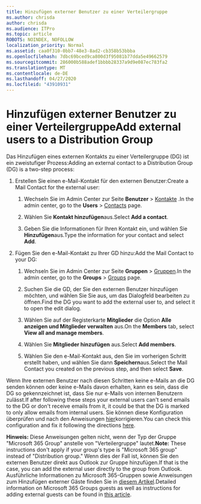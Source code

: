 ```yaml
---
title: Hinzufügen externer Benutzer zu einer Verteilergruppe
ms.author: chrisda
author: chrisda
ms.audience: ITPro
ms.topic: article
ROBOTS: NOINDEX, NOFOLLOW
localization_priority: Normal
ms.assetid: caa0f310-0bb7-48e3-8ad2-cb358b53bbba
ms.openlocfilehash: 7dbc69bced9ca800d3f95081b77dda5e49662579
ms.sourcegitcommit: 286000b588adef1bbbb28337a9d9e087ec783fa2
ms.translationtype: MT
ms.contentlocale: de-DE
ms.lasthandoff: 04/27/2020
ms.locfileid: "43910931"
---
```

# <a name="add-external-users-to-a-distribution-group"></a><span data-ttu-id="72f9c-102">Hinzufügen externer Benutzer zu einer Verteilergruppe</span><span class="sxs-lookup"><span data-stu-id="72f9c-102">Add external users to a Distribution Group</span></span>

<span data-ttu-id="72f9c-103">Das Hinzufügen eines externen Kontakts zu einer Verteilergruppe (DG) ist ein zweistufiger Prozess:</span><span class="sxs-lookup"><span data-stu-id="72f9c-103">Adding an external contact to a Distribution Group (DG) is a two-step process:</span></span>
  
1. <span data-ttu-id="72f9c-104">Erstellen Sie einen e-Mail-Kontakt für den externen Benutzer:</span><span class="sxs-lookup"><span data-stu-id="72f9c-104">Create a Mail Contact for the external user:</span></span>
    
    1. <span data-ttu-id="72f9c-105">Wechseln Sie im Admin Center zur Seite **Benutzer** > [Kontakte](https://admin.microsoft.com/adminportal/home#/Contact) .</span><span class="sxs-lookup"><span data-stu-id="72f9c-105">In the admin center, go to the **Users** > [Contacts](https://admin.microsoft.com/adminportal/home#/Contact) page.</span></span> 
    
    2. <span data-ttu-id="72f9c-106">Wählen Sie **Kontakt hinzufügen**aus.</span><span class="sxs-lookup"><span data-stu-id="72f9c-106">Select **Add a contact**.</span></span>
    
    3. <span data-ttu-id="72f9c-107">Geben Sie die Informationen für Ihren Kontakt ein, und wählen Sie **Hinzufügen**aus.</span><span class="sxs-lookup"><span data-stu-id="72f9c-107">Type the information for your contact and select **Add**.</span></span>
    
2. <span data-ttu-id="72f9c-108">Fügen Sie den e-Mail-Kontakt zu Ihrer GD hinzu:</span><span class="sxs-lookup"><span data-stu-id="72f9c-108">Add the Mail Contact to your DG:</span></span>
    
    1. <span data-ttu-id="72f9c-109">Wechseln Sie im Admin Center zur Seite **Gruppen** > [Gruppen](https://admin.microsoft.com/adminportal/home#/groups).</span><span class="sxs-lookup"><span data-stu-id="72f9c-109">In the admin center, go to the **Groups** > [Groups](https://admin.microsoft.com/adminportal/home#/groups) page.</span></span> 
    
    2. <span data-ttu-id="72f9c-110">Suchen Sie die GD, der Sie den externen Benutzer hinzufügen möchten, und wählen Sie Sie aus, um das Dialogfeld bearbeiten zu öffnen.</span><span class="sxs-lookup"><span data-stu-id="72f9c-110">Find the DG you want to add the external user to, and select it to open the edit dialog.</span></span>
    
    3. <span data-ttu-id="72f9c-111">Wählen Sie auf der Registerkarte **Mitglieder** die Option **Alle anzeigen und Mitglieder verwalten** aus.</span><span class="sxs-lookup"><span data-stu-id="72f9c-111">On the **Members** tab, select **View all and manage members**.</span></span> 
    
    4. <span data-ttu-id="72f9c-112">Wählen Sie **Mitglieder hinzufügen** aus.</span><span class="sxs-lookup"><span data-stu-id="72f9c-112">Select **Add members**.</span></span>
    
    5. <span data-ttu-id="72f9c-113">Wählen Sie den e-Mail-Kontakt aus, den Sie im vorherigen Schritt erstellt haben, und wählen Sie dann **Speichern**aus.</span><span class="sxs-lookup"><span data-stu-id="72f9c-113">Select the Mail Contact you created on the previous step, and then select **Save**.</span></span>
    
<span data-ttu-id="72f9c-114">Wenn Ihre externen Benutzer nach diesen Schritten keine e-Mails an die DG senden können oder keine e-Mails davon erhalten, kann es sein, dass die DG so gekennzeichnet ist, dass Sie nur e-Mails von internen Benutzern zulässt.</span><span class="sxs-lookup"><span data-stu-id="72f9c-114">If after following these steps your external users can't send emails to the DG or don't receive emails from it, it could be that the DG is marked to only allow emails from internal users.</span></span> <span data-ttu-id="72f9c-115">Sie können diese Konfiguration überprüfen und nach den Anweisungen [hier](https://docs.microsoft.com/exchange/mail-flow-best-practices/non-delivery-reports-in-exchange-online/fix-error-code-5-7-133-in-exchange-online)korrigieren.</span><span class="sxs-lookup"><span data-stu-id="72f9c-115">You can check this configuration and fix it following the directions [here](https://docs.microsoft.com/exchange/mail-flow-best-practices/non-delivery-reports-in-exchange-online/fix-error-code-5-7-133-in-exchange-online).</span></span>
  
 <span data-ttu-id="72f9c-116">**Hinweis:** Diese Anweisungen gelten nicht, wenn der Typ der Gruppe "Microsoft 365 Group" anstelle von "Verteilergruppe" lautet.</span><span class="sxs-lookup"><span data-stu-id="72f9c-116">**Note:** These instructions don't apply if your group's type is "Microsoft 365 group" instead of "Distribution group."</span></span> <span data-ttu-id="72f9c-117">Wenn dies der Fall ist, können Sie den externen Benutzer direkt aus Outlook zur Gruppe hinzufügen.</span><span class="sxs-lookup"><span data-stu-id="72f9c-117">If that is the case, you can add the external user directly to the group from Outlook.</span></span> <span data-ttu-id="72f9c-118">Ausführliche Informationen zu Microsoft 365-Gruppen sowie Anweisungen zum Hinzufügen externer Gäste finden Sie in [diesem Artikel](https://support.office.com/article/Guest-access-in-Office-365-Groups-bfc7a840-868f-4fd6-a390-f347bf51aff6.aspx).</span><span class="sxs-lookup"><span data-stu-id="72f9c-118">Detailed information on Microsoft 365 Groups guests as well as instructions for adding external guests can be found in [this article](https://support.office.com/article/Guest-access-in-Office-365-Groups-bfc7a840-868f-4fd6-a390-f347bf51aff6.aspx).</span></span>
  